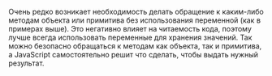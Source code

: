 ---
---

Очень редко возникает необходимость делать обращение к каким-либо методам объекта или примитива без использования переменной (как в примерах выше). Это негативно влияет на читаемость кода, поэтому лучше всегда использовать переменные для хранения значений. Так можно безопасно обращаться к методам как объекта, так и примитива, а JavaScript самостоятельно решит что сделать, чтобы выдать нужный результат.
